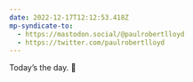 ```yaml
---
date: 2022-12-17T12:12:53.418Z
mp-syndicate-to:
  - https://mastodon.social/@paulrobertlloyd
  - https://twitter.com/paulrobertlloyd
---
```

Today’s the day. 😬
